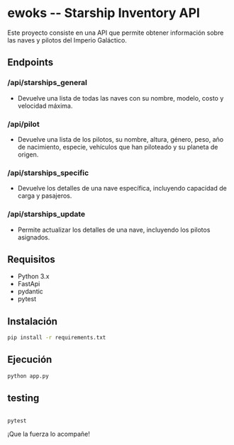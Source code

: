 # ewoks -- Starship Inventory API

Este proyecto consiste en una API que permite obtener información sobre las naves y pilotos del Imperio Galáctico.

## Endpoints

### /api/starships_general
- Devuelve una lista de todas las naves con su nombre, modelo, costo y velocidad máxima.

### /api/pilot
- Devuelve una lista de los pilotos, su nombre, altura, género, peso, año de nacimiento, especie, vehículos que han piloteado y su planeta de origen.

### /api/starships_specific
- Devuelve los detalles de una nave específica, incluyendo capacidad de carga y pasajeros.

### /api/starships_update
- Permite actualizar los detalles de una nave, incluyendo los pilotos asignados.

## Requisitos
- Python 3.x
- FastApi
- pydantic
- pytest

## Instalación

```bash
pip install -r requirements.txt

```

## Ejecución

```bash 
python app.py
```

## testing

```bash

pytest

```


¡Que la fuerza lo acompañe!
